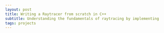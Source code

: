 ```yaml
---
layout: post
title: Writing a Raytracer from scratch in C++
subtitle: Understanding the fundamentals of raytracing by implementing one without using any graphics libraries
tags: projects
---
```




